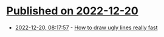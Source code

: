 # [Published on 2022-12-20](index.md)

* [2022-12-20, 08:17:57](https://lobste.rs/s/is1su2/how_draw_ugly_lines_really_fast) - [How to draw ugly lines really fast](https://cohost.org/tomforsyth/post/648716-how-to-draw-ugly-lin)
